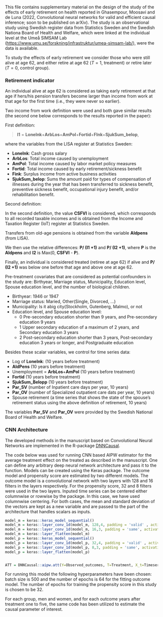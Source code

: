 This file contains supplementary material on the design of the study of the effects of early retirement on health
reported in Ghasempour, Moosavi and de Luna (2022, Convolutional neural networks for valid and efficient causal inference; soon to be published on arXiv).
The study is an observational study using Swedish register data from Statistics Sweden and the Swedish Nationa Board of Health and Welfare, which were linked at the individual level at the Umeå SIMSAM Lab (https://www.umu.se/forskning/infrastruktur/umea-simsam-lab/), were the data is available.

To study the effects of early retirement we consider those who were still alive at age 62, and either retire at age 62 ($T=1$, treatment) or retire later ($T=0$, control group). 

### Retirement indicator

An individual alive at age 62 is considered as taking early retirement at that age if hers/his pension transfers become larger than income from work at that age for the first time (i.e., they were never so earlier).

Two income from work definition were used and both gave similar results (the second one below corresponds to the results reported in the paper):

First definition:

> **I1** = **LoneInk**+**ArbLos**+**AmPol**+**Fortid**+**FInk**+**SjukSum\_belop**,

where the variables from the LISA register at Statistics Sweden:

-   **LoneInk**: Cash gross salary
-   **ArbLos**: Total income caused by unemployment
-   **AmPol**: Total income caused by labor market policy measures
-   **Fortid**: Total income caused by early retirement/sickness benefit
-   **Fink**: Surplus income from active business activities
-   **SjukSum\_belop**: Sums the amount paid for types of compensation of
    illnesses during the year that has been transferred to sickness
    benefit, preventive sickness benefit, occupational injury benefit,
    and/or rehabilitation benefit.

Second definition: 

In the second definition, the value **CSFVI** is considered, which corresponds to
all recorded taxable incomes and is obtained from the Income and Taxation Register (IoT)
register at Statistics Sweden. 

Transfers from old-age pensions is obtained from the variable **Aldpens** (from LISA).

We then use the relative differences: **P/ (I1 +1)** and **P/ (I2 +1)**, where **P** is the
**Aldpens** and **I2** is Max(0, **CSFVI** - **P**).

Finally, an individual is considered treated (retiree at age 62) if alive and
**P/ (I2 +1)** was below one before that age and above one at age 62. 


Pre-treatment covariates that are considered as potential confounders in the study are:
Birthyear, Marriage status, Municipality, Education level, Spouse education level, and the number of
biological children.

-   Birthyear: 1946 or 1947
-   Marriage status: Maried, Other(Single, Divorced, ...)
-   Municipality: Is it abig city(Stockholm, Gutenberg, Malmo), or not
-   Education level, and Spouse education level: 
    -   0 Pre-secondary education shorter than 9 years, and Pre-secondary education 9 years
    -   1 Upper secondary education of a maximum of 2 years, and Secondary education 3 years
    -   2 Post-secondary education shorter than 3 years, Post-secondary education 3 years or longer, and Postgraduate education


Besides these scalar variables, we control for
time series data:

-   Log of **LoneInk**: (10 years before treatment)
-   **AldPens** (10 years before treatment)
-   Unemployment = **ArbLos**+**AmPol** (10 years before treatment)
-   **Fortid** (10 years before treatment)
-   **SjukSum\_Belopp** (10 years before treatment)
-   **Par\_SV** (number of Inpatient care days per year, 10 years)
-   **Par\_OV** (number of Specialized outpatient care dats per year, 10 years)
-   Spouse retirement (a time series that shows the state of the
    spouse’s retirement status using the above definition of retirement, 10 years)

The variables **Par\_SV** and **Par\_OV** were provided by the Swedish National Board of Health and Welfare.

### CNN Architecture

The developed methods in the manuscript based on Convolutional Neural Networks are implemented in the R-package
[DNNCausal](https://github.com/stat4reg/DNNCausal).

The code below was used for running CNN based AIPW estimator for the average
treatment effect on the treated as described in the manuscript. One can define any arbitrary deep
neural network architecture and pass it to the function. Models can be created using the Keras package. The outcome model and propensity score are estimated by two different models. The outcome model is a convolutional network with two layers with 128 and 16 filters in the layers respectively. For the propensity score, 32 and 8 filters were used in the two layers.
Inputed time series can be centered either columnwise or rowwise by the package. In this case, we have used columnwise centering. For both cases, the mean and standard deviation of the vectors are kept as a new variable and are passed to the part of the architecture that handles scalars as inputs.

``` r
model_m = keras::keras_model_sequential()
model_m = keras::layer_conv_1d(model_m, 128,4, padding = 'valid' , activation = 'relu', input_shape = c(10,7))
model_m = keras::layer_conv_1d(model_m, 16,3, padding = 'same', activation = 'relu')
model_m = keras::layer_flatten(model_m)
model_p = keras::keras_model_sequential()
model_p = keras::layer_conv_1d(model_p, 32,4, padding = 'valid' , activation = 'relu', input_shape = c(10,7))
model_p = keras::layer_conv_1d(model_p, 8,3, padding = 'same', activation = 'relu')
model_p = keras::layer_flatten(model_p)


ATT = DNNCausal::aipw.att(Y=Observed_outcomes, T=Treatment, X_t=Timeseries_covariates,X = scalar_covariates, model = c(model_m, model_p), do_standardize = 'Column', verbose=FALSE, epochs = c(64,32), batch_size = 500)
```

For running this model the following hyperparameters have been chosen:
batch size is 500 and the number of epochs is 64 for the fitting outcome
model. The number of epochs for training the propensity score in this study
is chosen to be 32.

For each group, men and women, and for each outcome years after treatment
one to five, the same code has been utilized to estimate the causal parameter
of interest.
